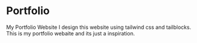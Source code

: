 # Portfolio
My Portfolio Website
I design this website using tailwind css and tailblocks.
This is my portfolio webaite and its just a inspiration. 

